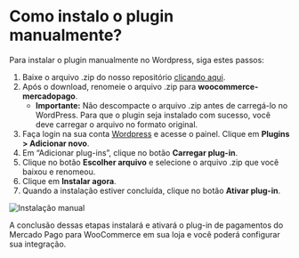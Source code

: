 # Como instalo o plugin manualmente?

Para instalar o plugin manualmente no Wordpress, siga estes passos:

1. Baixe o arquivo .zip do nosso repositório [clicando aqui](https://github.com/mercadopago/cart-woocommerce/archive/master.zip).
2. Após o download, renomeie o arquivo .zip para **woocommerce-mercadopago**.
    * **Importante:** Não descompacte o arquivo .zip antes de carregá-lo no WordPress. Para que o plugin seja instalado com sucesso, você deve carregar o arquivo no formato original.
3. Faça login na sua conta [Wordpress](https://wordpress.com/) e acesse o painel. Clique em **Plugins > Adicionar novo**.
4. Em “Adicionar plug-ins”, clique no botão **Carregar plug-in**.
5. Clique no botão **Escolher arquivo** e selecione o arquivo .zip que você baixou e renomeou.
6. Clique em **Instalar agora**.
7. Quando a instalação estiver concluída, clique no botão **Ativar plug-in**.

![Instalação manual](/images/woocommerce/pt_envio_manual.gif)

A conclusão dessas etapas instalará e ativará o plug-in de pagamentos do Mercado Pago para WooCommerce em sua loja e você poderá configurar sua integração.

